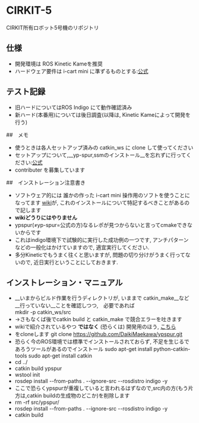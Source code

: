 # CIRKIT-5

CIRKIT所有ロボット5号機のリポジトリ

## 仕様
- 開発環境は ROS Kinetic Kameを推奨
- ハードウェア要件は i-cart mini に準ずるものとする:[公式](http://t-frog.com/products/icart_mini/)

## テスト記録
- 旧ハードについてはROS Indigo にて動作確認済み
- 新ハード(本番用)については後日調査(以降は, Kinetic Kameによって開発を行う)

##　メモ
- 使うときは各人セットアップ済みの catkin_ws に clone して使ってください
- セットアップについて,__yp-spur,ssmのインストール__を忘れずに行ってください:[公式](http://www.roboken.iit.tsukuba.ac.jp/platform/wiki/yp-spur/how-to-install)
- contributer を募集しています

##　インストレーション注意書き
- ソフトウェア的には 誰かの作った i-cart mini 操作用のソフトを使うことになってます [wiki](http://wiki.ros.org/icart_mini)が, これのインストールについて特記するべきことがあるので記します
- __wikiどうりにはやりません__
- ypspur(≠yp-spur=公式の方)なるレポが見つからないと言ってcmakeできないからです
- これはindigo環境下で試験的に実行した成功例の一つです, アンチパターンなどの一般化はかけていますので, 適宜実行してください.
- 多分Kineticでもうまく往くと思いますが, 問題の切り分けがうまく行ってないので, 近日実行ということにしておきます.

## インストレーション・マニュアル
- __いまからビルド作業を行うディレクトリが, いままで catkin_make__など__行っていない__ことを確認しつつ,　必要であれば  
mkdir -p catkin_ws/src
- →さもなくば後でcatkin build と catkin_make で競合エラーを吐きます
- wikiで紹介されているやつ __ではなく__ (恐らくは) 開発用のほう, [こちら](https://github.com/DaikiMaekawa/ypspur.git)
- をcloneします  git clone https://github.com/DaikiMaekawa/ypspur.git
- 恐らく今のROS環境では標準でインストールされておらず, 不足を生じるであろうツールがあるのでインストール  sudo apt-get install python-catkin-tools  sudo apt-get install catkin
- cd ../  
-  catkin build ypspur  
- wstool init  
-  rosdep install --from-paths . --ignore-src --rosdistro indigo -y  
-  ここで恐らくypspurが重複していると言われるはずなので,src内の方(もう片方は,catkin buildの生成物のどこか)を削除します
-  rm -rf src/ypspur/  
-  rosdep install --from-paths . --ignore-src --rosdistro indigo -y   
-  catkin build

